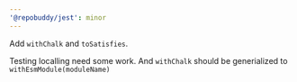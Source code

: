 ```yaml
---
'@repobuddy/jest': minor
---
```


Add `withChalk` and `toSatisfies`.

Testing localling need some work.
And `withChalk` should be generialized to `withEsmModule(moduleName)`
